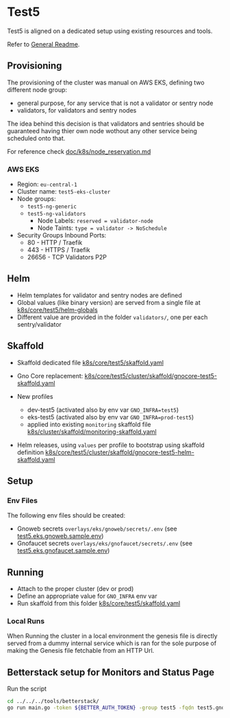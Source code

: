 # Test5

Test5 is aligned on a dedicated setup using existing resources and tools.

Refer to [General Readme](../../README.md).

## Provisioning

The provisioning of the cluster was manual on AWS EKS, defining two different node group:

* general purpose, for any service that is not a validator or sentry node
* validators, for validators and sentry nodes

The idea behind this decision is that validators and sentries should be guaranteed having thier own node wothout any
other service being scheduled onto that.

For reference check [doc/k8s/node_reservation.md](../../../doc/k8s/node_reservation.md)

### AWS EKS

* Region: `eu-central-1`
* Cluster name: `test5-eks-cluster`
* Node groups:
  * `test5-ng-generic`
  * `test5-ng-validators`
    * Node Labels: `reserved = validator-node`
    * Node Taints: `type = validator -> NoSchedule`
* Security Groups Inbound Ports:
  * 80 - HTTP / Traefik
  * 443 - HTTPS / Traefik
  * 26656 - TCP Validators P2P

## Helm

* Helm templates for validator and sentry nodes are defined
* Global values (like binary version) are served from a single file at [k8s/core/test5/helm-globals](./helm-globals/)
* Different value are provided in the folder `validators/`, one per each sentry/validator

## Skaffold

* Skaffold dedicated file [k8s/core/test5/skaffold.yaml](skaffold.yaml)

* Gno Core replacement: [k8s/core/test5/cluster/skaffold/gnocore-test5-skaffold.yaml](./cluster/skaffold/gnocore-test5-skaffold.yaml)

* New profiles
  * dev-test5 (activated also by env var `GNO_INFRA=test5`)
  * eks-test5 (activated also by env var `GNO_INFRA=prod-test5`)
  * applied into existing `monitoring` skaffold file [k8s/cluster/skaffold/monitoring-skaffold.yaml](../../cluster/skaffold/monitoring-skaffold.yaml )

* Helm releases, using `values` per profile to bootstrap using skaffold definition [k8s/core/test5/cluster/skaffold/gnocore-test5-helm-skaffold.yaml](./cluster/skaffold/gnocore-test5-helm-skaffold.yaml)

## Setup

### Env Files

The following env files should be created:

* Gnoweb secrets `overlays/eks/gnoweb/secrets/.env` (see [test5.eks.gnoweb.sample.env](./overlays/eks/gnoweb/secrets/test5.eks.gnoweb.sample.env))
* Gnofaucet secrets `overlays/eks/gnofaucet/secrets/.env` (see [test5.eks.gnofaucet.sample.env](./overlays/eks/gnofaucet/secrets/test5.eks.gnofaucet.sample.env))

## Running

* Attach to the proper cluster (dev or prod)
* Define an appropriate value for `GNO_INFRA` env var
* Run skaffold from this folder [k8s/core/test5/skaffold.yaml](skaffold.yaml)

### Local Runs

When Running the cluster in a local environment the genesis file is directly served from a dummy internal service which is ran for the sole
purpose of making the Genesis file fetchable from an HTTP Url.

## Betterstack setup for Monitors and Status Page

Run the script

```bash
cd ../../../tools/betterstack/
go run main.go -token ${BETTER_AUTH_TOKEN} -group test5 -fqdn test5.gno.land -prefix Test 5
```
